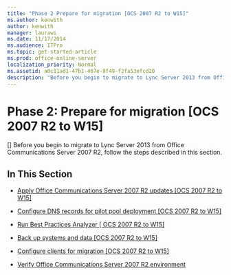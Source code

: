 ```yaml
---
title: "Phase 2 Prepare for migration [OCS 2007 R2 to W15]"
ms.author: kenwith
author: kenwith
manager: laurawi
ms.date: 11/17/2014
ms.audience: ITPro
ms.topic: get-started-article
ms.prod: office-online-server
localization_priority: Normal
ms.assetid: a0c11ad1-47b1-467e-8f49-f2fa53efcd20
description: "Before you begin to migrate to Lync Server 2013 from Office Communications Server 2007 R2, follow the steps described in this section."
---
```


# Phase 2: Prepare for migration [OCS 2007 R2 to W15]
[]
Before you begin to migrate to Lync Server 2013 from Office Communications Server 2007 R2, follow the steps described in this section.
  
## In This Section

- [Apply Office Communications Server 2007 R2 updates [OCS 2007 R2 to W15]](apply-office-communications-server-2007-r2-updates-ocs-2007-r2-to-w15.md)
    
- [Configure DNS records for pilot pool deployment [OCS 2007 R2 to W15]](configure-dns-records-for-pilot-pool-deployment-ocs-2007-r2-to-w15.md)
    
- [Run Best Practices Analyzer [ OCS 2007 R2 to W15]](run-best-practices-analyzerocs-2007-r2-to-w15.md)
    
- [Back up systems and data [OCS 2007 R2 to W15]](back-up-systems-and-data-ocs-2007-r2-to-w15.md)
    
- [Configure clients for migration [OCS 2007 R2 to W15]](configure-clients-for-migration-ocs-2007-r2-to-w15.md)
    
- [Verify Office Communications Server 2007 R2 environment](verify-office-communications-server-2007-r2-environment.md)
    


